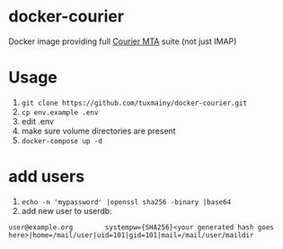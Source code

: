 # docker-courier
Docker image providing full [Courier MTA](http://www.courier-mta.org/) suite (not just IMAP)

# Usage
1. `git clone https://github.com/tuxmainy/docker-courier.git`
2. `cp env.example .env`
3. edit .env
4. make sure volume directories are present
5. `docker-compose up -d`

# add users
1. `echo -n 'mypassword' |openssl sha256 -binary |base64`
2. add new user to userdb:

`user@example.org        systempw={SHA256}<your generated hash goes here>|home=/mail/user|uid=101|gid=101|mail=/mail/user/maildir`
